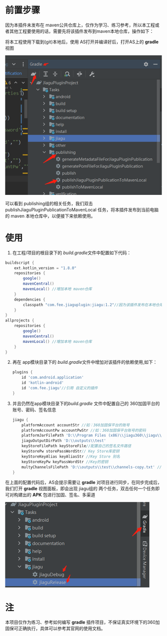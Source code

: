 # 前置步骤

因为本插件未发布在 maven公共仓库上，仅作为学习、练习参考，所以本工程或者其他工程要使用的话，需要先将该插件发布到maven本地仓库，操作如下：

将本工程使用下载到(git)本地后，使用 AS打开并编译好后，打开AS上的 **gradle** 视图

![image-20230302194733743](https://github.com/feer921/JiaguPluginProject/blob/main/image-20230302194733743.png)

可以看到 publishing组的相关任务，我们双击 publishJiaguPluginPublicationToMavenLocal 任务，将本插件发布到当前电脑的 maven 本地仓库中，以便接下来依赖使用。

# 使用

1. 在工程/项目的根目录下的 *build.gradle*文件中配置如下代码：

```groovy
buildscript {
    ext.kotlin_version = "1.8.0"
    repositories {
        google()
        mavenCentral()
        mavenLocal() //增加本地 maven仓库
    }
    dependencies {
        classpath "com.fee.jiaguplugin:jiagu:1.2"//因为该插件发布在本地仓库
    }
}
allprojects {
    repositories {
        google()
        mavenCentral()
        mavenLocal() //增加本地 maven仓库
    }
}
```

2. 再在 app模块目录下的 *build.gradle*文件中增加对该插件的依赖使用,如下：

   ```groovy
   plugins {
       id 'com.android.application'
       id 'kotlin-android'
       id 'com.fee.jiagu'//引用 自定义的插件 
   }
   ```

3. 并且仍然在app模块目录下的*build.gradle* 文件中配置自己的 360加固平台的账号、密码、签名信息

   ```groovy
   jiagu {
       platformAccount accountStr //如：360加固保平台的账号
       platformAccountPw accountPwStr //如：360加固保平台账号的密码
       platformJarFilePath 'D:\\Program Files (x86)\\jiagu360\\jiagu\\jiagu.jar' //360
       jiaguOutputDirPath 'D:\\outputs\\test'
       keyStoreFilePath keyStoreFile//配置自己的签名文件路径
       keyStorePw storePassWordStr// Key Store库密钥
       keyStoreKeyAlias keyAliasStr //Key Store 别名
       keyStoreKeyPw keyPassWordStr //Key的密钥
       multyChannelsFilePath 'D:\\outputs\\test\\channels-copy.txt' //多渠道包的配置文件
   }
   ```

在上面的配置代码后，AS会提示需要让 **gradle** 对项目进行同步，在同步完成后，我们打开 **gradle** 视图面板，即会出现 jiagu组的 两个任务，双击任何一个任务即可对构建出的 **APK** 包进行加固、签名、多渠道

![image-20230302193415896](https://github.com/feer921/JiaguPluginProject/blob/main/image-20230302193415896.png)

# 注

本项目仅作为练习、参考如何编写 **gradle** 插件项目，不保证真实环境下的360加固保可正确执行，具体可以参考其官网的使用文档。